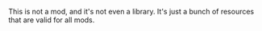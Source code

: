 This is not a mod, and it's not even a library.
It's just a bunch of resources that are valid for all mods.